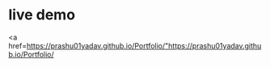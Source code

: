 
# live demo
<a href=https://prashu01yadav.github.io/Portfolio/"https://prashu01yadav.github.io/Portfolio/</a>

